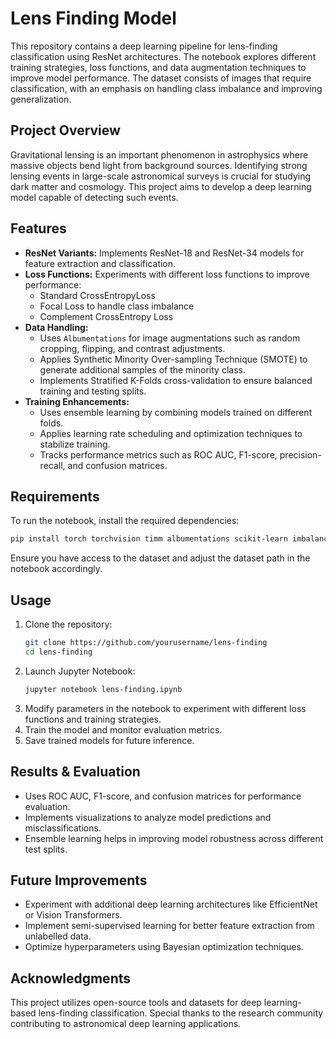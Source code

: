 # Lens Finding Model

This repository contains a deep learning pipeline for lens-finding classification using ResNet architectures. The notebook explores different training strategies, loss functions, and data augmentation techniques to improve model performance. The dataset consists of images that require classification, with an emphasis on handling class imbalance and improving generalization.

## Project Overview
Gravitational lensing is an important phenomenon in astrophysics where massive objects bend light from background sources. Identifying strong lensing events in large-scale astronomical surveys is crucial for studying dark matter and cosmology. This project aims to develop a deep learning model capable of detecting such events.

## Features
- **ResNet Variants:** Implements ResNet-18 and ResNet-34 models for feature extraction and classification.
- **Loss Functions:** Experiments with different loss functions to improve performance:
  - Standard CrossEntropyLoss
  - Focal Loss to handle class imbalance
  - Complement CrossEntropy Loss
- **Data Handling:**
  - Uses `Albumentations` for image augmentations such as random cropping, flipping, and contrast adjustments.
  - Applies Synthetic Minority Over-sampling Technique (SMOTE) to generate additional samples of the minority class.
  - Implements Stratified K-Folds cross-validation to ensure balanced training and testing splits.
- **Training Enhancements:**
  - Uses ensemble learning by combining models trained on different folds.
  - Applies learning rate scheduling and optimization techniques to stabilize training.
  - Tracks performance metrics such as ROC AUC, F1-score, precision-recall, and confusion matrices.

## Requirements
To run the notebook, install the required dependencies:
```bash
pip install torch torchvision timm albumentations scikit-learn imbalanced-learn matplotlib seaborn tqdm
```

Ensure you have access to the dataset and adjust the dataset path in the notebook accordingly.

## Usage
1. Clone the repository:
   ```bash
   git clone https://github.com/yourusername/lens-finding
   cd lens-finding
   ```
2. Launch Jupyter Notebook:
   ```bash
   jupyter notebook lens-finding.ipynb
   ```
3. Modify parameters in the notebook to experiment with different loss functions and training strategies.
4. Train the model and monitor evaluation metrics.
5. Save trained models for future inference.

## Results & Evaluation
- Uses ROC AUC, F1-score, and confusion matrices for performance evaluation.
- Implements visualizations to analyze model predictions and misclassifications.
- Ensemble learning helps in improving model robustness across different test splits.

## Future Improvements
- Experiment with additional deep learning architectures like EfficientNet or Vision Transformers.
- Implement semi-supervised learning for better feature extraction from unlabelled data.
- Optimize hyperparameters using Bayesian optimization techniques.

## Acknowledgments
This project utilizes open-source tools and datasets for deep learning-based lens-finding classification. Special thanks to the research community contributing to astronomical deep learning applications.

